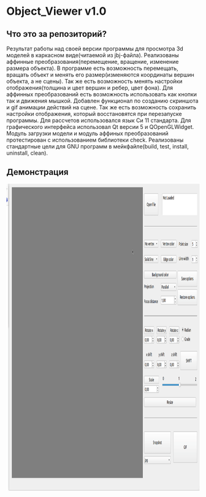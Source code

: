 # Object_Viewer v1.0

## Что это за репозиторий?

Результат работы над своей версии программы для просмотра 3d моделей в
каркасном виде(читаемой из jbj-файла). Реализованы аффинные
преобразования(перемещение, вращение, изменение размера объекта). В программе есть
возможность перемещать, вращать объект и менять его размер(изменяются координаты
вершин объекта, а не сцены). Так же есть возможность менять настройки
отображения(толщина и цвет вершин и ребер, цвет фона). Для аффинных преобразований
есть возможность использовать как кнопки так и движения мышкой. Добавлен функционал
по созданию скриншота и gif анимации действий на сцене. Так же есть возможность
сохранить настройки отображения, который восстановятся при перезапуске программы.
Для рассчетов использовался язык Си 11 стандарта. Для графического интерфейса
использовал Qt версии 5 и QOpenGLWidget. Модуль загрузки модели и модуль аффиных
преобразований протестирован с использованием библиотеки check. Реализованы
стандартные цели для GNU программ в мейкфайле(build, test, install, uninstall, clean).

## Демонстрация

<img src="demo.gif" width="1000" height="800" />

